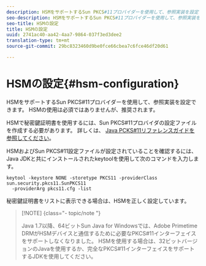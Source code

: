 ```yaml
---
description: HSMをサポートするSun PKCS#11プロバイダーを使用して、参照実装を設定できます。 HSMの使用は必須ではありませんが、推奨されます。
seo-description: HSMをサポートするSun PKCS#11プロバイダーを使用して、参照実装を設定できます。 HSMの使用は必須ではありませんが、推奨されます。
seo-title: HSMの設定
title: HSMの設定
uuid: 2741ac40-aa42-4aa7-9864-037f3ed3dee2
translation-type: tm+mt
source-git-commit: 29bc8323460d9be0fce66cbea7c6fce46df20d61

---
```



# HSMの設定{#hsm-configuration}

HSMをサポートするSun PKCS#11プロバイダーを使用して、参照実装を設定できます。 HSMの使用は必須ではありませんが、推奨されます。

HSMで秘密鍵証明書を使用するには、Sun PKCS#11プロバイダの設定ファイルを作成する必要があります。 詳しくは、 [Java PCKS#11リファレンスガイドを参照してください](https://docs.oracle.com/javase/1.5.0/docs/guide/security/p11guide.html)。

HSMおよびSun PKCS#11設定ファイルが設定されていることを確認するには、Java JDKと共にインストールされたkeytoolを使用して次のコマンドを入力します。

```
keytool -keystore NONE -storetype PKCS11 -providerClass sun.security.pkcs11.SunPKCS11 
  -providerArg pkcs11.cfg -list
```

秘密鍵証明書をリストに表示できる場合は、HSMを正しく設定しています。

>[!NOTE] {class=&quot;- topic/note &quot;}
>
>Java 1.7以降、64ビットSun Java for Windowsでは、Adobe Primetime DRMがHSMデバイスと通信するために必要なPKCS#11インターフェイスをサポートしなくなりました。 HSMを使用する場合は、32ビットバージョンのJavaを使用するか、完全なPKCS#11インターフェイスをサポートするJDKを使用してください。

